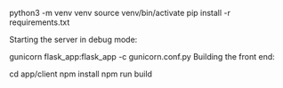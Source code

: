 python3 -m venv venv
source venv/bin/activate
pip install -r requirements.txt

Starting the server in debug mode:

gunicorn flask_app:flask_app -c gunicorn.conf.py
Building the front end:

cd app/client
npm install
npm run build

